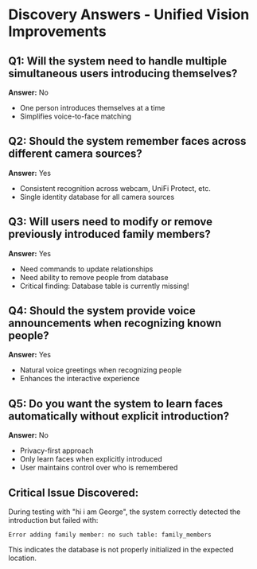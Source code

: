 # Discovery Answers - Unified Vision Improvements

## Q1: Will the system need to handle multiple simultaneous users introducing themselves?
**Answer:** No
- One person introduces themselves at a time
- Simplifies voice-to-face matching

## Q2: Should the system remember faces across different camera sources?
**Answer:** Yes
- Consistent recognition across webcam, UniFi Protect, etc.
- Single identity database for all camera sources

## Q3: Will users need to modify or remove previously introduced family members?
**Answer:** Yes
- Need commands to update relationships
- Need ability to remove people from database
- Critical finding: Database table is currently missing!

## Q4: Should the system provide voice announcements when recognizing known people?
**Answer:** Yes
- Natural voice greetings when recognizing people
- Enhances the interactive experience

## Q5: Do you want the system to learn faces automatically without explicit introduction?
**Answer:** No
- Privacy-first approach
- Only learn faces when explicitly introduced
- User maintains control over who is remembered

## Critical Issue Discovered:
During testing with "hi i am George", the system correctly detected the introduction but failed with:
```
Error adding family member: no such table: family_members
```
This indicates the database is not properly initialized in the expected location.